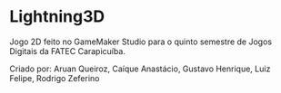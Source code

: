 # Lightning3D
Jogo 2D feito no GameMaker Studio para o quinto semestre de Jogos Digitais da FATEC Carapicuíba.

Criado por: Aruan Queiroz, Caíque Anastácio, Gustavo Henrique, Luiz Felipe, Rodrigo Zeferino
